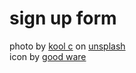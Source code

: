 # sign up form

photo by [kool c]("https://unsplash.com/@koolcreation?utm_content=creditCopyText&utm_medium=referral&utm_source=unsplash") on [unsplash](https://unsplash.com/photos/brown-wooden-bench-near-green-plants-FFNFkBfZjVA?utm_content=creditCopyText&utm_medium=referral&utm_source=unsplash)  
icon by [good ware](https://www.flaticon.com/free-icons/fleur-de-lis)